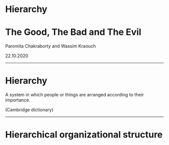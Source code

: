 # Hierarchy
# The Good, The Bad and The Evil

Paromita Chakraborty and Wassim Kraouch

22.10.2020

---

# Hierarchy

A system in which people or things are arranged according to their importance.

(Cambridge dictionary)

---
# Hierarchical organizational structure
